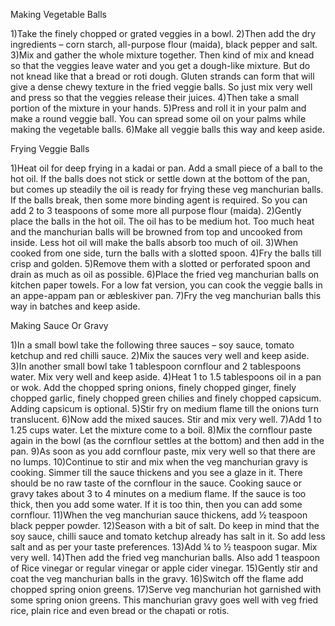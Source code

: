 Making Vegetable Balls

1)Take the finely chopped or grated veggies in a bowl. 
2)Then add the dry ingredients – corn starch, all-purpose flour (maida), black pepper and salt.
3)Mix and gather the whole mixture together. Then kind of mix and knead so that the veggies leave water and you get a dough-like mixture. But do not knead like that a bread or roti dough. Gluten strands can form that will give a dense chewy texture in the fried veggie balls. So just mix very well and press so that the veggies release their juices. 
4)Then take a small portion of the mixture in your hands.
5)Press and roll it in your palm and make a round veggie ball. You can spread some oil on your palms while making the vegetable balls.
6)Make all veggie balls this way and keep aside.

Frying Veggie Balls

1)Heat oil for deep frying in a kadai or pan. Add a small piece of a ball to the hot oil. If the balls does not stick or settle down at the bottom of the pan, but comes up steadily the oil is ready for frying these veg manchurian balls. If the balls break, then some more binding agent is required. So you can add 2 to 3 teaspoons of some more all purpose flour (maida).
2)Gently place the balls in the hot oil. The oil has to be medium hot. Too much heat and the manchurian balls will be browned from top and uncooked from inside. Less hot oil will make the balls absorb too much of oil.
3)When cooked from one side, turn the balls with a slotted spoon.
4)Fry the balls till crisp and golden.
5)Remove them with a slotted or perforated spoon and drain as much as oil as possible.
6)Place the fried veg manchurian balls on kitchen paper towels. For a low fat version, you can cook the veggie balls in an appe-appam pan or æbleskiver pan.
7)Fry the veg manchurian balls this way in batches and keep aside.

Making Sauce Or Gravy

1)In a small bowl take the following three sauces – soy sauce, tomato ketchup and red chilli sauce.
2)Mix the sauces very well and keep aside.
3)In another small bowl take 1 tablespoon cornflour and 2 tablespoons water. Mix very well and keep aside.
4)Heat 1 to 1.5 tablespoons oil in a pan or wok. Add the chopped spring onions, finely chopped ginger, finely chopped garlic, finely chopped green chilies and finely chopped capsicum. Adding capsicum is optional.
5)Stir fry on medium flame till the onions turn translucent.
6)Now add the mixed sauces. Stir and mix very well.
7)Add 1 to 1.25 cups water. Let the mixture come to a boil.
8)Mix the cornflour paste again in the bowl (as the cornflour settles at the bottom) and then add in the pan.
9)As soon as you add cornflour paste, mix very well so that there are no lumps.
10)Continue to stir and mix when the veg manchurian gravy is cooking. Simmer till the sauce thickens and you see a glaze in it. There should be no raw taste of the cornflour in the sauce. Cooking sauce or gravy takes about 3 to 4 minutes on a medium flame. If the sauce is too thick, then you add some water. If it is too thin, then you can add some cornflour.
11)When the veg manchurian sauce thickens, add ½ teaspoon black pepper powder.
12)Season with a bit of salt. Do keep in mind that the soy sauce, chilli sauce and tomato ketchup already has salt in it. So add less salt and as per your taste preferences.
13)Add ¼ to ½ teaspoon sugar. Mix very well.
14)Then add the fried veg manchurian balls. Also add 1 teaspoon of Rice vinegar or regular vinegar or apple cider vinegar. 
15)Gently stir and coat the veg manchurian balls in the gravy.
16)Switch off the flame add chopped spring onion greens.
17)Serve veg manchurian hot garnished with some spring onion greens. This manchurian gravy goes well with veg fried rice, plain rice and even bread or the chapati or rotis.